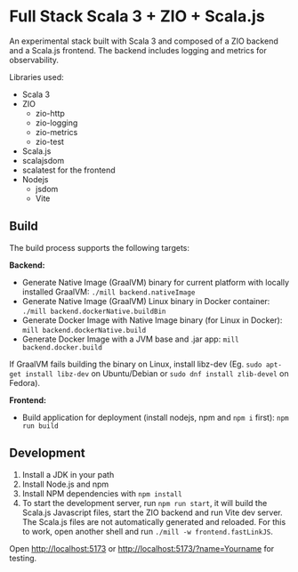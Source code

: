 # Full Stack Scala 3 + ZIO + Scala.js

An experimental stack built with Scala 3 and composed of a ZIO backend and a Scala.js frontend. The backend includes logging and metrics for observability.

Libraries used:

- Scala 3
- ZIO
  - zio-http
  - zio-logging
  - zio-metrics
  - zio-test
- Scala.js
- scalajsdom
- scalatest for the frontend
- Nodejs
  - jsdom
  - Vite


## Build

The build process supports the following targets:

**Backend:**

- Generate Native Image (GraalVM) binary for current platform with locally installed GraalVM: `./mill backend.nativeImage`
- Generate Native Image (GraalVM) Linux binary in Docker container: `./mill backend.dockerNative.buildBin`
- Generate Docker Image with Native Image binary (for Linux in Docker): `mill backend.dockerNative.build`
- Generate Docker Image with a JVM base and .jar app: `mill backend.docker.build`

If GraalVM fails building the binary on Linux, install libz-dev (Eg. `sudo apt-get install libz-dev` on Ubuntu/Debian or `sudo dnf install zlib-devel` on Fedora).

**Frontend:**

- Build application for deployment (install nodejs, npm and `npm i` first): `npm run build`

## Development

1. Install a JDK in your path
2. Install Node.js and npm
3. Install NPM dependencies with `npm install`
4. To start the development server, run `npm run start`, it will build the Scala.js Javascript files, start the ZIO backend and run Vite dev server. The Scala.js files are not automatically generated and reloaded. For this to work, open another shell and run `./mill -w frontend.fastLinkJS`.

Open <http://localhost:5173> or <http://localhost:5173/?name=Yourname> for testing.
